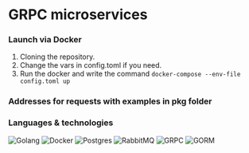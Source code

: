 # GRPC microservices

### Launch via Docker
1. Cloning the repository.
2. Change the vars in config.toml if you need.
3. Run the docker and write the command ```docker-compose --env-file config.toml up```

### Addresses for requests with examples in pkg folder

### Languages & technologies
![Golang](https://img.shields.io/badge/-Golang-090909?style=for-the-badge&logo=go)
![Docker](https://img.shields.io/badge/-Docker-090909?style=for-the-badge&logo=Docker)
![Postgres](https://img.shields.io/badge/-Postgres-090909?style=for-the-badge&logo=Postgresql)
![RabbitMQ](https://img.shields.io/badge/-RabbitMQ-090909?style=for-the-badge&logo=RabbitMQ)
![GRPC](https://img.shields.io/badge/-GRPC-090909?style=for-the-badge&logo=gRPC)
![GORM](https://img.shields.io/badge/-GORM-090909?style=for-the-badge&)